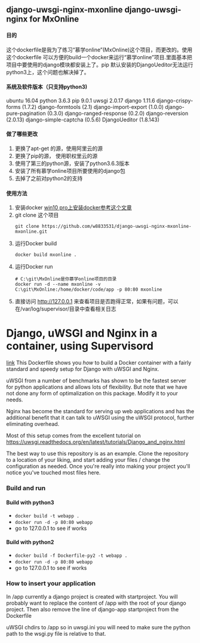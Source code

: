 ## django-uwsgi-nginx-mxonline django-uwsgi-nginx for MxOnline
#### 目的 
这个dockerfile是我为了练习“慕学online”(MxOnline)这个项目，而更改的。使用这个dockerfile 可以方便的build一个docker来运行“慕学online”项目.里面基本把项目中要使用的django模块都安装上了。pip 默认安装的DjangoUeditor无法运行python3上，这个问题也解决掉了。
#### 系统及软件版本（只支持python3)
ubuntu 16.04
python 3.6.3
pip 9.0.1
uwsgi 2.0.17
django 1.11.6
django-crispy-forms (1.7.2)
django-formtools (2.1)
django-import-export (1.0.0)
django-pure-pagination (0.3.0)
django-ranged-response (0.2.0)
django-reversion (2.0.13)
django-simple-captcha (0.5.6)
DjangoUeditor (1.8.143)

#### 做了哪些更改
1. 更换了apt-get 的源，使用阿里云的源
2. 更换了pip的源， 使用职权里云的源
3. 使用了第三的python源，安装了python3.6.3版本
4. 安装了所有慕学online项目所要使用的django包
5. 去掉了之前对python2的支持

#### 使用方法
1. 安装docker
   [win10 pro上安装docker参考这个文章](https://m690.com/archives/1141/)
2. git clone 这个项目
    ```
   git clone https://github.com/w8833531/django-uwsgi-nginx-mxonline-mxonline.git
   ``` 
3. 运行Docker build 
    ```
    docker build mxonline .
    ```
4. 运行Docker run
    ```
    # C:\git\MxOnline是你慕学online项目的目录
   docker run -d --name mxonline -v C:\git\MxOnline:/home/docker/code/app -p 80:80 mxonline
   ```
5. 直接访问 http://127.0.0.1 来查看项目是否跑得正常，如果有问题，可以在/var/log/supervisor/目录中查看相关日志

# Django, uWSGI and Nginx in a container, using Supervisord
[link](https://github.com/dockerfiles/django-uwsgi-nginx)
This Dockerfile shows you *how* to build a Docker container with a fairly standard
and speedy setup for Django with uWSGI and Nginx.

uWSGI from a number of benchmarks has shown to be the fastest server 
for python applications and allows lots of flexibility. But note that we have
not done any form of optimalization on this package. Modify it to your needs.

Nginx has become the standard for serving up web applications and has the 
additional benefit that it can talk to uWSGI using the uWSGI protocol, further
eliminating overhead. 

Most of this setup comes from the excellent tutorial on 
https://uwsgi.readthedocs.org/en/latest/tutorials/Django_and_nginx.html

The best way to use this repository is as an example. Clone the repository to 
a location of your liking, and start adding your files / change the configuration 
as needed. Once you're really into making your project you'll notice you've 
touched most files here.

### Build and run
#### Build with python3
* `docker build -t webapp .`
* `docker run -d -p 80:80 webapp`
* go to 127.0.0.1 to see if works

#### Build with python2
* `docker build -f Dockerfile-py2 -t webapp .`
* `docker run -d -p 80:80 webapp`
* go to 127.0.0.1 to see if works

### How to insert your application

In /app currently a django project is created with startproject. You will
probably want to replace the content of /app with the root of your django
project. Then also remove the line of django-app startproject from the 
Dockerfile

uWSGI chdirs to /app so in uwsgi.ini you will need to make sure the python path
to the wsgi.py file is relative to that.
